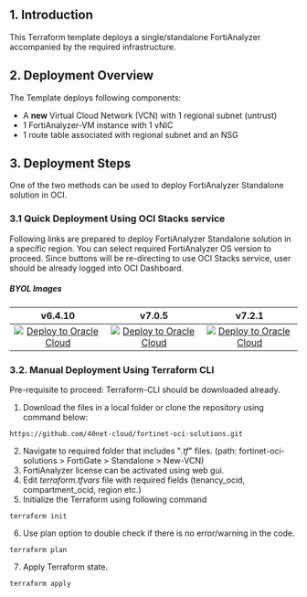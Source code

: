 ## 1. Introduction
This Terraform template deploys a single/standalone FortiAnalyzer accompanied by the required infrastructure.

## 2. Deployment Overview

The Template deploys following components:
- A **new** Virtual Cloud Network (VCN) with 1 regional subnet (untrust)
- 1 FortiAnalyzer-VM instance with 1 vNIC
- 1 route table associated with regional subnet and an NSG

## 3. Deployment Steps

One of the two methods can be used to deploy FortiAnalyzer Standalone solution in OCI.

### 3.1 Quick Deployment Using OCI Stacks service

Following links are prepared to deploy FortiAnalyzer Standalone solution in a specific region. You can select required FortiAnalyzer OS version to proceed. Since buttons will be re-directing to use OCI Stacks service, user should be already logged into OCI Dashboard.

##### BYOL Images

|v6.4.10|v7.0.5|v7.2.1
|:-:|:-:|:-:|
|[![Deploy to Oracle Cloud](https://oci-resourcemanager-plugin.plugins.oci.oraclecloud.com/latest/deploy-to-oracle-cloud.svg)](https://cloud.oracle.com/resourcemanager/stacks/create?zipUrl=https://github.com/40net-cloud/fortinet-oci-solutions/releases/download/fazstandalone/FAZ_Standalone_NewVCN_v6.4.10_BYOL.zip)|[![Deploy to Oracle Cloud](https://oci-resourcemanager-plugin.plugins.oci.oraclecloud.com/latest/deploy-to-oracle-cloud.svg)](https://cloud.oracle.com/resourcemanager/stacks/create?zipUrl=https://github.com/40net-cloud/fortinet-oci-solutions/releases/download/fazstandalone/FAZ_Standalone_NewVCN_v7.0.5_BYOL.zip)|[![Deploy to Oracle Cloud](https://oci-resourcemanager-plugin.plugins.oci.oraclecloud.com/latest/deploy-to-oracle-cloud.svg)](https://cloud.oracle.com/resourcemanager/stacks/create?zipUrl=https://github.com/40net-cloud/fortinet-oci-solutions/releases/download/fazstandalone/FAZ_Standalone_NewVCN_v7.2.1_BYOL.zip)

### 3.2. Manual Deployment Using Terraform CLI

Pre-requisite to proceed: Terraform-CLI should be downloaded already. 

1. Download the files in a local folder or clone the repository using command below:</br>
```
https://github.com/40net-cloud/fortinet-oci-solutions.git
```
2. Navigate to required folder that includes "_.tf_" files. (path: fortinet-oci-solutions > FortiGate > Standalone > New-VCN)
3. FortiAnalyzer license can be activated using web gui.
4. Edit _terraform.tfvars_ file with required fields (tenancy_ocid, compartment_ocid, region etc.)
5. Initialize the Terraform using following command
```
terraform init
```
6. Use plan option to double check if there is no error/warning in the code.
```
terraform plan
```
7. Apply Terraform state.
```
terraform apply
```
